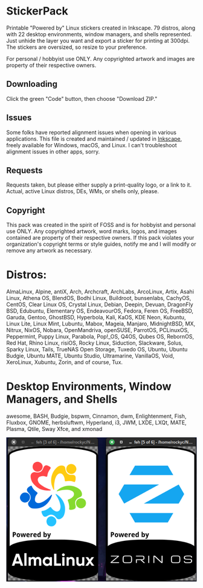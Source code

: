 # StickerPack
Printable "Powered by" Linux stickers created in Inkscape. 79 distros, along with 22 desktop environments, window managers, and shells represented. Just unhide the layer you want and export a sticker for printing at 300dpi. The stickers are oversized, so resize to your preference.

For personal / hobbyist use ONLY. Any copyrighted artwork and images are property of their respective owners. 

## Downloading
Click the green "Code" button, then choose "Download ZIP."

## Issues
Some folks have reported alignment issues when opening in various applications. This file is created and maintained / updated in [Inkscape](https://inkscape.org/), freely available for Windows, macOS, and Linux. I can't troubleshoot alignment issues in other apps, sorry.

## Requests
Requests taken, but please either supply a print-quality logo, or a link to it. Actual, active Linux distros, DEs, WMs, or shells only, please.

## Copyright
This pack was created in the spirit of FOSS and is for hobbyist and personal use ONLY. Any copyrighted artwork, word marks, logos, and images contained are property of their respective owners. If this pack violates your organization's copyright terms or style guides, notify me and I will modify or remove any artwork as necessary.

# Distros:
AlmaLinux, Alpine, antiX, Arch, Archcraft, ArchLabs, ArcoLinux, Artix, Asahi Linux, Athena OS, BlendOS, Bodhi Linux, Buildroot, bunsenlabs, CachyOS, CentOS, Clear Linux OS, Crystal Linux, Debian, Deepin, Devuan, DragonFly BSD, Edubuntu, Elementary OS, EndeavourOS, Fedora, Feren OS, FreeBSD, Garuda, Gentoo, GhostBSD, Hyperbola, Kali, KaOS, KDE Neon, Kubuntu, Linux Lite, Linux Mint, Lubuntu, Mabox, Mageia, Manjaro, MidnightBSD, MX, Nitrux, NixOS, Nobara, OpenMandriva, openSUSE, ParrotOS, PCLinuxOS, Peppermint, Puppy Linux, Parabola, Pop!_OS, Q4OS, Qubes OS, RebornOS, Red Hat, Rhino Linux, risiOS, Rocky Linux, Siduction, Slackware, Solus, Sparky Linux, Tails, TrueNAS Open Storage, Tuxedo OS, Ubuntu, Ubuntu Budgie, Ubuntu MATE, Ubuntu Studio, Ultramarine, VanillaOS, Void, XeroLinux, Xubuntu, Zorin, and of course, Tux.

# Desktop Environments, Window Managers, and Shells
awesome, BASH, Budgie, bspwm, Cinnamon, dwm, Enlightenment, Fish, Fluxbox, GNOME, herbsluftwm, Hyperland, i3, JWM, LXDE, LXQt, MATE, Plasma, Qtile, Sway Xfce, and xmonad

![Sample Image](https://github.com/RockyC36/StickerPack/blob/main/sticker-sample.png)

